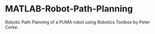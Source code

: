 # MATLAB-Robot-Path-Planning
Robotic Path Planning of a PUMA robot using Robotics Toolbox by Peter Corke.
